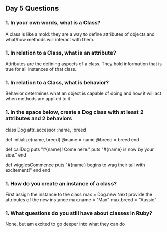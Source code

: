 ## Day 5 Questions

### 1. In your own words, what is a Class?
A class is like a mold: they are a way to define attributes of objects and what/how methods will interact with them.

### 1. In relation to a Class, what is an attribute?
Attributes are the defining aspects of a class. They hold information that is true for all instances of that class.

### 1. In relation to a Class, what is behavior?
Behavior determines what an object is capable of doing and how it will act when methods are applied to it.

### 1. In the space below, create a Dog class with at least 2 attributes and 2 behaviors
class Dog
  attr_accessor :name, :breed

  def initialize(name, breed)
    @name = name
    @breed = breed
  end
  
  def callDog
    puts "#{name}! Come here."
    puts "#{name} is now by your side."
  end

  def wigglesCommence
    puts "#{name} begins to wag their tail with excitement!"
  end
end

### 1. How do you create an instance of a class?
First assign the instance to the class
max = Dog.new
Next provide the attributes of the new instance
max.name = "Max"
max.breed = "Aussie"

### 1. What questions do you still have about classes in Ruby?
None, but am excited to go deeper into what they can do
